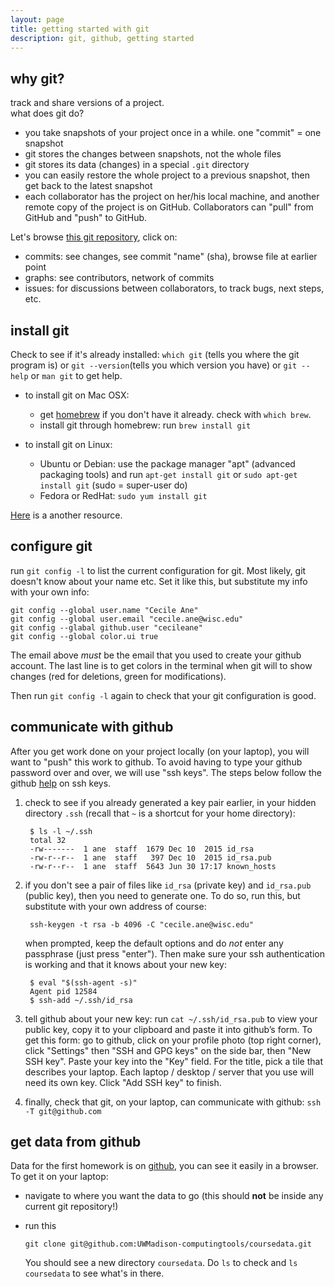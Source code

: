 ```yaml
---
layout: page
title: getting started with git
description: git, github, getting started
---
```


## why git?

track and share versions of a project.  
what does git do?

- you take snapshots of your project once in a while. one "commit" = one snapshot
- git stores the changes between snapshots, not the whole files
- git stores its data (changes) in a special `.git` directory
- you can easily restore the whole project to a previous snapshot, then
  get back to the latest snapshot
- each collaborator has the project on her/his local machine, and
  another remote copy of the project is on GitHub.
  Collaborators can "pull" from GitHub and "push" to GitHub.

Let's browse [this git repository](https://github.com/crsl4/PhyloNetworks.jl),
click on:

- commits: see changes, see commit "name" (sha), browse file at earlier point
- graphs: see contributors, network of commits
- issues: for discussions between collaborators, to track bugs, next steps, etc.

## install git

Check to see if it's already installed:
`which git` (tells you where the git program is) or
`git --version`(tells you which version you have) or
`git --help` or `man git` to get help.

- to install git on Mac OSX:
  * get [homebrew](http://brew.sh) if you don't have it already.
    check with `which brew`.
  * install git through homebrew: run `brew install git`

- to install git on Linux:
  * Ubuntu or Debian: use the package manager "apt" (advanced packaging tools)
    and run `apt-get install git` or `sudo apt-get install git`
    (sudo = super-user do)
  * Fedora or RedHat: `sudo yum install git`

[Here](http://happygitwithr.com/install-git.html) is a another resource.

## configure git

run `git config -l` to list the current configuration for git.
Most likely, git doesn't know about your name etc. Set it like this,
but substitute my info with your own info:

```shell
git config --global user.name "Cecile Ane"
git config --global user.email "cecile.ane@wisc.edu"
git config --glabal github.user "cecileane"
git config --global color.ui true
```

The email above *must* be the email that you used to create your github account.
The last line is to get colors in the terminal when git will
to show changes (red for deletions, green for modifications).

Then run `git config -l` again to check that your git configuration is good.

## communicate with github

After you get work done on your project locally (on your laptop),
you will want to "push" this work to github. To avoid having to type
your github password over and over, we will use "ssh keys".
The steps below follow the github
[help](https://help.github.com/articles/generating-an-ssh-key/) on ssh keys.


1. check to see if you already generated a key pair earlier, in your hidden
  directory `.ssh` (recall that `~` is a shortcut for your home directory):

        $ ls -l ~/.ssh
        total 32
        -rw-------  1 ane  staff  1679 Dec 10  2015 id_rsa
        -rw-r--r--  1 ane  staff   397 Dec 10  2015 id_rsa.pub
        -rw-r--r--  1 ane  staff  5643 Jun 30 17:17 known_hosts

2. if you don't see a pair of files like `id_rsa` (private key)
  and `id_rsa.pub` (public key), then you need to generate one.
  To do so, run this, but substitute with your own address of course:

        ssh-keygen -t rsa -b 4096 -C "cecile.ane@wisc.edu"

    when prompted, keep the default options and do *not* enter any passphrase
  (just press "enter"). Then make sure your ssh authentication is working and
  that it knows about your new key:

        $ eval "$(ssh-agent -s)"
        Agent pid 12584
        $ ssh-add ~/.ssh/id_rsa

3. tell github about your new key:
  run `cat ~/.ssh/id_rsa.pub` to view your public key,
  copy it to your clipboard and paste it into github’s form.
  To get this form: go to github, click on your profile photo (top right corner),
  click "Settings" then "SSH and GPG keys" on the side bar, then
  "New SSH key". Paste your key into the "Key" field. For the title,
  pick a tile that describes your laptop. Each laptop / desktop / server
  that you use will need its own key. Click "Add SSH key" to finish.

4. finally, check that git, on your laptop, can communicate with github:
  `ssh -T git@github.com`

## get data from github

Data for the first homework is on [github](https://github.com/UWMadison-computingtools/coursedata//tree/master/hw1-snaqTimeTests),
you can see it easily in a browser. To get it on your laptop:

- navigate to where you want the data to go
  (this should **not** be inside any current git repository!)
- run this

      git clone git@github.com:UWMadison-computingtools/coursedata.git

    You should see a new directory `coursedata`. Do `ls` to check and
  `ls coursedata` to see what's in there.
